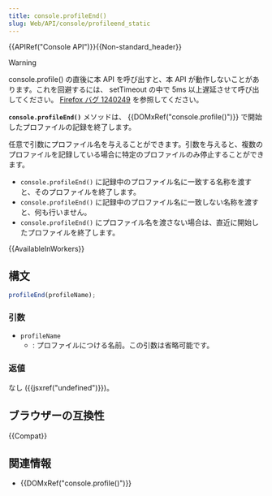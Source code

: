 ```yaml
---
title: console.profileEnd()
slug: Web/API/console/profileend_static
---
```


{{APIRef("Console API")}}{{Non-standard_header}}

> [!WARNING]
> console.profile() の直後に本 API を呼び出すと、本 API が動作しないことがあります。これを回避するには、 setTimeout の中で 5ms 以上遅延させて呼び出してください。 [Firefox バグ 1240249](https://bugzil.la/1240249) を参照してください。

**`console.profileEnd()`** メソッドは、 {{DOMxRef("console.profile()")}} で開始したプロファイルの記録を終了します。

任意で引数にプロファイル名を与えることができます。引数を与えると、複数のプロファイルを記録している場合に特定のプロファイルのみ停止することができます。

- `console.profileEnd()` に記録中のプロファイル名に一致する名称を渡すと、そのプロファイルを終了します。
- `console.profileEnd()` に記録中のプロファイル名に一致しない名称を渡すと、何も行いません。
- `console.profileEnd()` にプロファイル名を渡さない場合は、直近に開始したプロファイルを終了します。

{{AvailableInWorkers}}

## 構文

```js
profileEnd(profileName);
```

### 引数

- `profileName`
  - : プロファイルにつける名前。この引数は省略可能です。

### 返値

なし ({{jsxref("undefined")}})。

## ブラウザーの互換性

{{Compat}}

## 関連情報

- {{DOMxRef("console.profile()")}}
